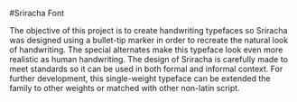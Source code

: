 #Sriracha Font

The objective of this project is to create handwriting typefaces so Sriracha was designed using a bullet-tip marker in order to recreate the natural look of handwriting. The special alternates make this typeface look even more realistic as human handwriting. The design of Sriracha is carefully made to meet standards so it can be used in both formal and informal context. For further development, this single-weight typeface can be extended the family to other weights or matched with other non-latin script.
